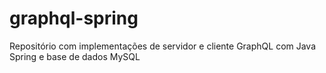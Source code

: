 # graphql-spring
Repositório com implementações de servidor e cliente GraphQL com Java Spring e base de dados MySQL
